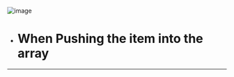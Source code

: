 ![image](https://github.com/Nikhilpra17/React_Projects/assets/97670140/45c49970-0f61-4a50-9d8b-2310102ef6bf)
- <h1>When Pushing the item into the array</h1>
___
